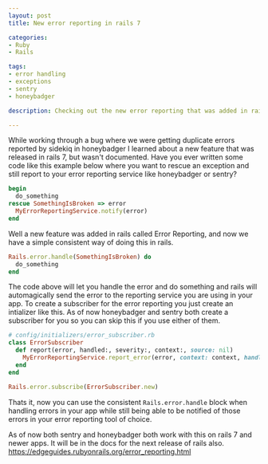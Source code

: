 ```yaml
---
layout: post
title: New error reporting in rails 7

categories:
- Ruby
- Rails

tags:
- error handling
- exceptions
- sentry
- honeybadger

description: Checking out the new error reporting that was added in rails 7

---
```

While working through a bug where we were getting duplicate errors reported by
sidekiq in honeybadger I learned about a new feature that was released in rails
7, but wasn't documented. Have you ever written some code like this example below 
where you want to rescue an exception and still report to your error 
reporting service like honeybadger or sentry? 

``` ruby
begin
  do_something
rescue SomethingIsBroken => error
  MyErrorReportingService.notify(error)
end
```

Well a new feature was added in rails called Error Reporting, and now we have a
simple consistent way of doing this in rails. 

``` ruby
Rails.error.handle(SomethingIsBroken) do
  do_something
end
```

The code above will let you handle the error and do something and rails will
automagically send the error to the reporting service you are using in your app.
To create a subscriber for the error reporting you just create an intializer
like this. As of now honeybadger and sentry both create a subscriber for you so
you can skip this if you use either of them.
``` ruby
# config/initializers/error_subscriber.rb
class ErrorSubscriber
  def report(error, handled:, severity:, context:, source: nil)
    MyErrorReportingService.report_error(error, context: context, handled: handled, level: severity)
  end
end

Rails.error.subscribe(ErrorSubscriber.new)
```

Thats it, now you can use the consistent `Rails.error.handle` block when
handling errors in your app while still being able to be notified of those
errors in your error reporting tool of choice. 

As of now both sentry and honeybadger both work with this on rails 7 and newer
apps. It will be in the docs for the next release of rails also.
https://edgeguides.rubyonrails.org/error_reporting.html
